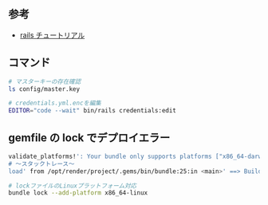 ## 参考

- [rails チュートリアル](https://railstutorial.jp/chapters/beginning?version=7.0)

## コマンド

```bash
# マスターキーの存在確認
ls config/master.key

# credentials.yml.encを編集
EDITOR="code --wait" bin/rails credentials:edit
```

## gemfile の lock でデプロイエラー

```bash
validate_platforms!': Your bundle only supports platforms ["x86_64-darwin-22"] but your local platform is x86_64-linux. Add the current platform to the lockfile with bundle lock --add-platform x86_64-linuxand try again. (Bundler::ProductionError)
# 〜スタックトレース〜
load' from /opt/render/project/.gems/bin/bundle:25:in <main>' ==> Build failed 😞 ==> Common ways to troubleshoot your deploy: https://docs.render.com/troubleshooting-deploys
```

```bash
# lockファイルのLinuxプラットフォーム対応
bundle lock --add-platform x86_64-linux
```

